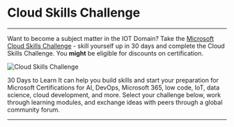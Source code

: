 # Cloud Skills Challenge

---
Want to become a subject matter in the IOT Domain? Take the [Microsoft Cloud Skills Challenge](https://developer.microsoft.com/en-us/offers/30-days-to-learn-it) - skill yourself up in 30 days and complete the Cloud Skills Challenge. You **might** be eligible for discounts on certification.

![Cloud Skills Challenge](https://developer.microsoft.com/offers/img/img_white_awards.png)

30 Days to Learn It can help you build skills and start your preparation for Microsoft Certifications for AI, DevOps, Microsoft 365, low code, IoT, data science, cloud development, and more. Select your challenge below, work through learning modules, and exchange ideas with peers through a global community forum.

---

